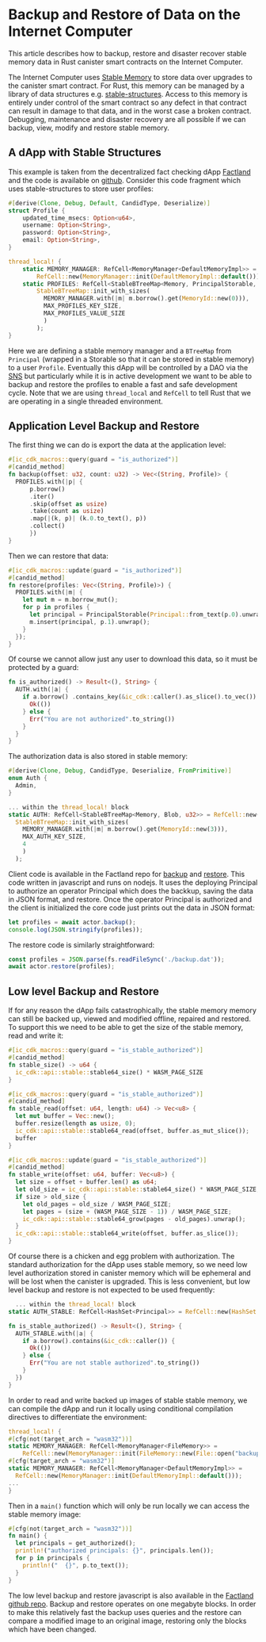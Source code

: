 # Backup and Restore of Data on the Internet Computer

This article describes how to backup, restore and disaster recover stable memory data in Rust canister smart contracts on the Internet Computer.

The Internet Computer uses [Stable Memory](https://internetcomputer.org/docs/current/references/ic-interface-spec#system-api-stable-memory) to store data over upgrades to the canister smart contract.  For Rust, this memory can be managed by a library of data structures e.g. [stable-structures](https://github.com/dfinity/stable-structures). Access to this memory is entirely under control of the smart contract so any defect in that contract can result in damage to that data, and in the worst case a broken contract.  Debugging, maintenance and disaster recovery are all possible if we can backup, view, modify and restore stable memory.

## A dApp with Stable Structures

This example is taken from the decentralized fact checking dApp [Factland](https://factland.org) and the code is available on [github](https://github.com/Factland/ic-factland).  Consider this code fragment which uses stable-structures to store user profiles:

```rust
#[derive(Clone, Debug, Default, CandidType, Deserialize)]
struct Profile {
    updated_time_msecs: Option<u64>,
    username: Option<String>,
    password: Option<String>,
    email: Option<String>,
}

thread_local! {
    static MEMORY_MANAGER: RefCell<MemoryManager<DefaultMemoryImpl>> =
        RefCell::new(MemoryManager::init(DefaultMemoryImpl::default()));
    static PROFILES: RefCell<StableBTreeMap<Memory, PrincipalStorable, Profile>> = RefCell::new(
        StableBTreeMap::init_with_sizes(
          MEMORY_MANAGER.with(|m| m.borrow().get(MemoryId::new(0))),
          MAX_PROFILES_KEY_SIZE,
          MAX_PROFILES_VALUE_SIZE
          )
        );
}
```

Here we are defining a stable memory manager and a `BTreeMap` from `Principal` (wrapped in a Storable so that it can be stored in stable memory) to a user `Profile`.  Eventually this dApp will be controlled by a DAO via the [SNS](https://internetcomputer.org/docs/current/tokenomics/sns/sns-intro-tokens) but particularly while it is in active development we want to be able to backup and restore the profiles to enable a fast and safe development cycle.  Note that we are using `thread_local` and `RefCell` to tell Rust that we are operating in a single threaded environment.

## Application Level Backup and Restore

The first thing we can do is export the data at the application level:

```rust
#[ic_cdk_macros::query(guard = "is_authorized")]
#[candid_method]
fn backup(offset: u32, count: u32) -> Vec<(String, Profile)> {
  PROFILES.with(|p| {
      p.borrow()
      .iter()
      .skip(offset as usize)
      .take(count as usize)
      .map(|(k, p)| (k.0.to_text(), p))
      .collect()
      })
}
```

Then we can restore that data:

```rust
#[ic_cdk_macros::update(guard = "is_authorized")]
#[candid_method]
fn restore(profiles: Vec<(String, Profile)>) {
  PROFILES.with(|m| {
    let mut m = m.borrow_mut();
    for p in profiles {
      let principal = PrincipalStorable(Principal::from_text(p.0).unwrap());
      m.insert(principal, p.1).unwrap();
    }
  });
}
```

Of course we cannot allow just any user to download this data, so it must be protected by a guard:

```rust
fn is_authorized() -> Result<(), String> {
  AUTH.with(|a| {
    if a.borrow() .contains_key(&ic_cdk::caller().as_slice().to_vec()) {
      Ok(())
    } else {
      Err("You are not authorized".to_string())
    }
  }
}
```

The authorization data is also stored in stable memory:

```rust
#[derive(Clone, Debug, CandidType, Deserialize, FromPrimitive)]
enum Auth {
  Admin,
}

... within the thread_local! block
static AUTH: RefCell<StableBTreeMap<Memory, Blob, u32>> = RefCell::new(
  StableBTreeMap::init_with_sizes(
    MEMORY_MANAGER.with(|m| m.borrow().get(MemoryId::new(3))),
    MAX_AUTH_KEY_SIZE,
    4
    )
  );
```

Client code is available in the Factland repo for [backup](https://github.com/Factland/ic-factland/tree/main/backup/backup.js) and [restore](https://github.com/Factland/ic-factland/tree/main/backup/restore.js).  This code written in javascript and runs on nodejs.  It uses the deploying Principal to authorize an operator Principal which does the backkup, saving the data in JSON format, and restore.  Once the operator Principal is authorized and the client is initialized the core code just prints out the data in JSON format:

```javascript
let profiles = await actor.backup();
console.log(JSON.stringify(profiles));
```

The restore code is similarly straightforward:

```javascript
const profiles = JSON.parse(fs.readFileSync('./backup.dat'));
await actor.restore(profiles);
```

## Low level Backup and Restore

If for any reason the dApp fails catastrophically, the stable memory memory can still be backed up, viewed and modified offline, repaired and restored.  To support this we need to be able to get the size of the stable memory, read and write it:
  

```rust
#[ic_cdk_macros::query(guard = "is_stable_authorized")]
#[candid_method]
fn stable_size() -> u64 {
  ic_cdk::api::stable::stable64_size() * WASM_PAGE_SIZE
}

#[ic_cdk_macros::query(guard = "is_stable_authorized")]
#[candid_method]
fn stable_read(offset: u64, length: u64) -> Vec<u8> {
  let mut buffer = Vec::new();
  buffer.resize(length as usize, 0);
  ic_cdk::api::stable::stable64_read(offset, buffer.as_mut_slice());
  buffer
}

#[ic_cdk_macros::update(guard = "is_stable_authorized")]
#[candid_method]
fn stable_write(offset: u64, buffer: Vec<u8>) {
  let size = offset + buffer.len() as u64;
  let old_size = ic_cdk::api::stable::stable64_size() * WASM_PAGE_SIZE;
  if size > old_size {
    let old_pages = old_size / WASM_PAGE_SIZE;
    let pages = (size + (WASM_PAGE_SIZE - 1)) / WASM_PAGE_SIZE;
    ic_cdk::api::stable::stable64_grow(pages - old_pages).unwrap();
  }
  ic_cdk::api::stable::stable64_write(offset, buffer.as_slice());
}
```

Of course there is a chicken and egg problem with authorization.  The standard authorization for the dApp uses stable memory, so we need low level authorization stored in canister memory which will be ephemeral and will be lost when the canister is upgraded.  This is less convenient, but low level backup and restore is not expected to be used frequently:

```rust
  ... within the thread_local! block
static AUTH_STABLE: RefCell<HashSet<Principal>> = RefCell::new(HashSet::<Principal>::new());

fn is_stable_authorized() -> Result<(), String> {
  AUTH_STABLE.with(|a| {
    if a.borrow().contains(&ic_cdk::caller()) {
      Ok(())
    } else {
      Err("You are not stable authorized".to_string())
    }
  })
}
```

In order to read and write backed up images of stable stable memory, we can compile the dApp and run it locally using conditional compilation directives to differentiate the environment:

```rust
thread_local! {
#[cfg(not(target_arch = "wasm32"))]
static MEMORY_MANAGER: RefCell<MemoryManager<FileMemory>> =
    RefCell::new(MemoryManager::init(FileMemory::new(File::open("backup/stable_memory.dat").unwrap())));
#[cfg(target_arch = "wasm32")]
static MEMORY_MANAGER: RefCell<MemoryManager<DefaultMemoryImpl>> =
  RefCell::new(MemoryManager::init(DefaultMemoryImpl::default()));
...                         
}
```

Then in a `main()` function which will only be run locally we can access the stable memory image:

```rust
#[cfg(not(target_arch = "wasm32"))]
fn main() {
  let principals = get_authorized();
  println!("authorized principals: {}", principals.len());
  for p in principals {
    println!("  {}", p.to_text());
  }
}
```

The low level backup and restore javascript is also available in the [Factland](https://factland.org) [github repo](https://github.com/Factland/ic-factland). Backup and restore operates on one megabyte blocks.  In order to make this relatively fast the backup uses queries and the restore can compare a modified image to an original image, restoring only the blocks which have been changed.
